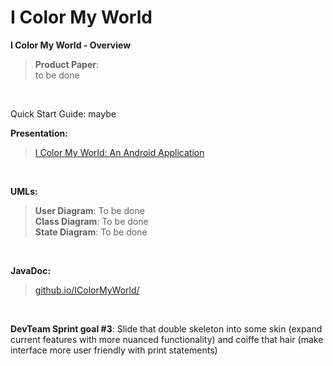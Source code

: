 # I Color My World

<b>I Color My World - Overview</b>
<blockquote>
 <b>Product Paper</b>:<br>
    to be done
</blockquote>
<br>

Quick Start Guide: maybe <br>

<b>Presentation:</b>
<blockquote>
<a href="https://drive.google.com/open?id=13PqdqPdQEHdn9f3wNBSNGpcslKNml33sfkAyVfAbnZU">
I Color My World: An Android Application</a>
</blockquote>
<br>

<b>UMLs:</b>
<blockquote>
 <b>User Diagram</b>: To be done<br>
 <b>Class Diagram</b>: To be done<br>
 <b>State Diagram</b>: To be done
</blockquote>
<br>

<b>JavaDoc:</b>
<blockquote>
<a href="https://mooooood.github.io/IColorMyWorld/">github.io/IColorMyWorld/</a>
</blockquote>
<br>



<b>DevTeam Sprint goal #3</b>:
  <span title="look who briefly googled markup">Slide that double skeleton into some skin (expand current features with more nuanced functionality) and coiffe that hair (make interface more user friendly with print statements)</span>
  <br>
 


</blockquote>
